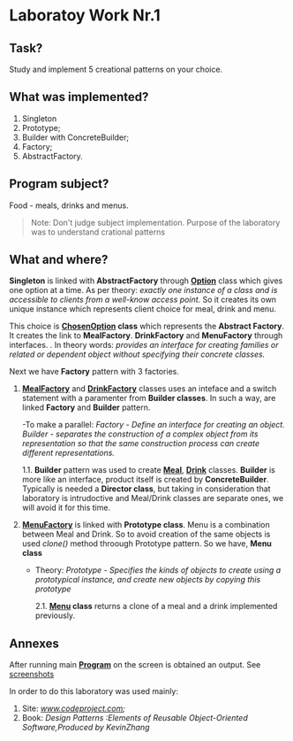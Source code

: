 # Laboratoy Work Nr.1

## Task?
Study and implement 5 creational patterns on your choice.

## What was implemented?
1. Singleton
2. Prototype;
3. Builder with ConcreteBuilder;
4. Factory;
5. AbstractFactory.

## Program subject?
Food - meals, drinks and menus.
> Note: Don't judge subject implementation. Purpose of the laboratory was to understand crational patterns

## What and where?
 
**Singleton** is linked with **AbstractFactory** through 
**[Option](https://github.com/Secoranda/TMPS/blob/master/LAB1/LAB1/LAB1/Option.cs)**
class which gives one option at a time.
As per theory: *exactly one instance of a class and is accessible to clients from a well-know access point.*
So it creates its own unique instance which represents client choice for meal, drink and menu.
  
  This choice is **[ChosenOption](https://github.com/Secoranda/TMPS/blob/master/LAB1/LAB1/LAB1/ChosenOption.cs) class** which represents the **Abstract Factory**. It creates the link to
  **MealFactory**.
  **DrinkFactory** and **MenuFactory** through interfaces.
  . In theory words: *provides an interface for creating families or related
  or dependent object without specifying their concrete classes.*

Next we have **Factory** pattern with 3 factories.
 1. **[MealFactory](https://github.com/Secoranda/TMPS/blob/master/LAB1/LAB1/LAB1/MealFactory.cs)** and
 **[DrinkFactory](https://github.com/Secoranda/TMPS/blob/master/LAB1/LAB1/LAB1/DrinkFactory.cs)** 
 classes uses an inteface and a switch statement with a paramenter from **Builder classes**.
 In such a way, are linked **Factory** and **Builder** pattern.
 
    -To make a parallel: 
 *Factory - Define an interface for creating an object.
 Builder - separates the construction of a complex object from its representation so that
the same construction process can create different representations.*
 
       1.1. **Builder** pattern was used to create **[Meal](https://github.com/Secoranda/TMPS/blob/master/LAB1/LAB1/LAB1/Meal.cs)**, 
       **[Drink](https://github.com/Secoranda/TMPS/blob/master/LAB1/LAB1/LAB1/Drink.cs)** classes. **Builder** is more like an interface,
 product itself is created by  **ConcreteBuilder**. Typically is needed a **Director class**, but taking in consideration 
 that laboratory is intrudoctive and Meal/Drink classes are separate ones, we will avoid it for this time.
 
 2. **[MenuFactory](https://github.com/Secoranda/TMPS/blob/master/LAB1/LAB1/LAB1/MenuFactory.cs)** is linked with **Prototype class**. Menu is a combination between Meal and Drink. So to avoid creation
 of the same objects is used *clone()* method throough Prototype pattern. So we have, **Menu class**
    - Theory: *Prototype - Specifies the kinds of objects to create using a prototypical instance, and create
new objects by copying this prototype*
      
      2.1. **[Menu](https://github.com/Secoranda/TMPS/blob/master/LAB1/LAB1/LAB1/Menu.cs) class** returns a clone of a meal and a drink implemented previously.
 
## Annexes
After running main **[Program](https://github.com/Secoranda/TMPS/blob/master/LAB1/LAB1/LAB1/Program.cs)**
on the screen is obtained an output. See [screenshots](https://github.com/Secoranda/TMPS/tree/master/LAB1/Screens)


In order to do this laboratory was used mainly:
1. Site: *www.codeproject.com;*
2. Book: *Design Patterns :Elements of Reusable Object-Oriented Software,Produced by KevinZhang*
